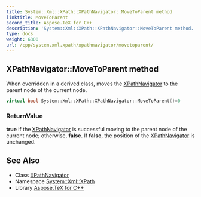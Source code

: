 ```yaml
---
title: System::Xml::XPath::XPathNavigator::MoveToParent method
linktitle: MoveToParent
second_title: Aspose.TeX for C++
description: 'System::Xml::XPath::XPathNavigator::MoveToParent method. When overridden in a derived class, moves the XPathNavigator to the parent node of the current node in C++.'
type: docs
weight: 6300
url: /cpp/system.xml.xpath/xpathnavigator/movetoparent/
---
```

## XPathNavigator::MoveToParent method


When overridden in a derived class, moves the [XPathNavigator](../) to the parent node of the current node.

```cpp
virtual bool System::Xml::XPath::XPathNavigator::MoveToParent()=0
```


### ReturnValue

**true** if the [XPathNavigator](../) is successful moving to the parent node of the current node; otherwise, **false**. If **false**, the position of the [XPathNavigator](../) is unchanged.

## See Also

* Class [XPathNavigator](../)
* Namespace [System::Xml::XPath](../../)
* Library [Aspose.TeX for C++](../../../)
